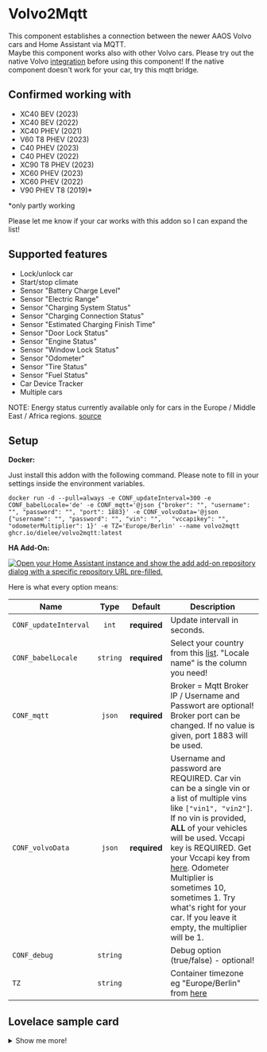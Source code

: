# Volvo2Mqtt

This component establishes a connection between the newer AAOS Volvo cars and Home Assistant via MQTT.<br>
Maybe this component works also with other Volvo cars. Please try out the native Volvo [integration](https://www.home-assistant.io/integrations/volvooncall/) before using this component! If the native component doesn't work for your car, try this mqtt bridge.

## Confirmed working with
- XC40 BEV (2023)
- XC40 BEV (2022)
- XC40 PHEV (2021)
- V60 T8 PHEV (2023)
- C40 PHEV (2023)
- C40 PHEV (2022)
- XC90 T8 PHEV (2023)
- XC60 PHEV (2023)
- XC60 PHEV (2022)
- V90 PHEV T8 (2019)*

*only partly working

Please let me know if your car works with this addon so I can expand the list!<br>


## Supported features
- Lock/unlock car
- Start/stop climate
- Sensor "Battery Charge Level"
- Sensor "Electric Range"
- Sensor "Charging System Status"
- Sensor "Charging Connection Status"
- Sensor "Estimated Charging Finish Time"
- Sensor "Door Lock Status"
- Sensor "Engine Status"
- Sensor "Window Lock Status"
- Sensor "Odometer"
- Sensor "Tire Status"
- Sensor "Fuel Status"
- Car Device Tracker
- Multiple cars

NOTE: Energy status currently available only for cars in the Europe / Middle East / Africa regions. [source](https://developer.volvocars.com/apis/energy/v1/overview/#availability)

## Setup
<b>Docker:</b>

Just install this addon with the following command.
Please note to fill in your settings inside the environment variables.

`docker run -d --pull=always -e CONF_updateInterval=300 -e CONF_babelLocale='de' -e CONF_mqtt='@json {"broker": "", "username": "", "password": "", "port": 1883}' -e CONF_volvoData='@json {"username": "", "password": "", "vin": "",   "vccapikey": "", "odometerMultiplier": 1}' -e TZ='Europe/Berlin' --name volvo2mqtt ghcr.io/dielee/volvo2mqtt:latest`

<b>HA Add-On:</b><br>

[![Open your Home Assistant instance and show the add add-on repository dialog with a specific repository URL pre-filled.](https://my.home-assistant.io/badges/supervisor_add_addon_repository.svg)](https://my.home-assistant.io/redirect/supervisor_add_addon_repository/?repository_url=https%3A%2F%2Fgithub.com%2FDielee%2Fvolvo2mqtt)

Here is what every option means:

| Name                 |   Type    |   Default    | Description                                                     |
| -------------------- | :-------: | :----------: | --------------------------------------------------------------- |
| `CONF_updateInterval`     | `int`     | **required** | Update intervall in seconds.                                     |
| `CONF_babelLocale`        | `string`  | **required** | Select your country from this [list](https://www.ibm.com/docs/en/radfws/9.7?topic=overview-locales-code-pages-supported). "Locale name" is the column you need!                                        |
| `CONF_mqtt`               | `json`    | **required** | Broker = Mqtt Broker IP / Username and Passwort are optional! Broker port can be changed. If no value is given, port 1883 will be used.  |
| `CONF_volvoData`          | `json`    | **required** | Username and password are REQUIRED. Car vin can be a single vin or a list of multiple vins like `["vin1", "vin2"]`. If no vin is provided, <b>ALL</b> of your vehicles will be used. Vccapi key is REQUIRED. Get your Vccapi key from [here](https://developer.volvocars.com/account/). Odometer Multiplier is sometimes 10, sometimes 1. Try what's right for your car. If you leave it empty, the multiplier will be 1.                                 |
| `CONF_debug`              | `string`  |              | Debug option (true/false) - optional! |
| `TZ`                 | `string`  |              | Container timezone eg "Europe/Berlin" from [here](https://docs.diladele.com/docker/timezones.html)|

## Lovelace sample card
<details>
  <summary>Show me more!</summary><blockquote>
    <details>
      <summary>Lovelace card sample</summary>
        		
  ```
   type: vertical-stack
   title: Autostatus
   cards:
     - type: custom:vertical-stack-in-card
       cards:
         - type: custom:mushroom-lock-card
           entity: lock.volvo_<your vin>_lock_status
           name: Verrigelungsstatus
         - type: horizontal-stack
           cards:
             - type: custom:mushroom-entity-card
               entity: sensor.volvo_<your vin>_electric_range
               name: Reichweite
               layout: vertical
             - type: custom:mushroom-entity-card
               entity: sensor.volvo_<your vin>_battery_charge_level
               name: Batteriestatus
               layout: vertical
             - type: custom:mushroom-entity-card
               entity: sensor.volvo_<your vin>_estimated_charging_time
               layout: vertical
               name: Ladezeit
         - type: horizontal-stack
           cards:
             - type: custom:mushroom-entity-card
               entity: switch.volvo_<your vin>_climate_status
               tap_action:
                 action: toggle
               layout: vertical
               name: Klimatisieren/Heizen
             - type: custom:mushroom-template-card
               primary: Daten aktualisieren
               secondary: '{{ states(''sensor.volvo_<your vin>_last_data_update'')}}'
               icon: mdi:update
               layout: vertical
               entity: button.volvo_<your vin>_update_data
         - type: conditional
           conditions:
             - entity: sensor.volvo_<your vin>_estimated_charging_time
               state_not: '0'
           card:
             type: custom:mushroom-entity-card
             entity: sensor.volvo_<your vin>_estimated_charging_finish_time
             name: Ladung vorraussichtlich abgeschlossen
             show_name: true
         - type: map
           entities:
             - entity: device_tracker.volvo_<your vin>_location
           default_zoom: 16
           dark_mode: false
           hours_to_show: 0
           auto_fit: true
           aspect_ratio: '16:9'
  ```

</details>
</blockquote></details>
